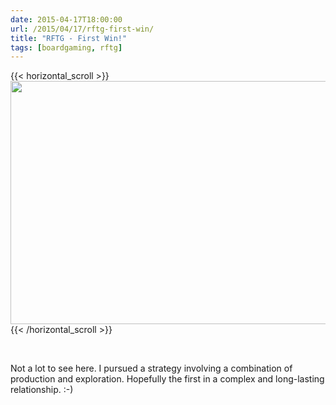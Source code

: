 ```yaml
---
date: 2015-04-17T18:00:00
url: /2015/04/17/rftg-first-win/
title: "RFTG - First Win!"
tags: [boardgaming, rftg]
---
```


{{< horizontal_scroll >}}
<a href="https://imgur.com/pq1740O"><img class=" aligncenter" src="https://i.imgur.com/pq1740Ol.png" alt="" width="640" height="389" /></a>
{{< /horizontal_scroll >}}

&nbsp;

Not a lot to see here. I pursued a strategy involving a combination of production and exploration.  Hopefully the first in a complex and long-lasting relationship. :-)